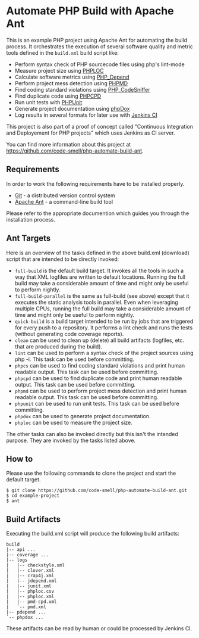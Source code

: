 # Automate PHP Build with Apache Ant

This is an example PHP project using Apache Ant for automating the build process.
It orchestrates the execution of several software quality and metric tools defined in 
the `build.xml` build script like:
 
- Perform syntax check of PHP sourcecode files using php's lint-mode
- Measure project size using [PHPLOC][PhpLoc]
- Calculate software metrics using [PHP_Depend][PhpDepend]
- Perform project mess detection using [PHPMD][PhpMd]
- Find coding standard violations using [PHP_CodeSniffer][PhpCodeSniffer]
- Find duplicate code using [PHPCPD][PhpCpd]
- Run unit tests with [PHPUnit][PhpUnit]
- Generate project documentation using [phpDox][PhpDox]
- Log results in several formats for later use with [Jenkins CI][jenkins] 

This project is also part of a proof of concept called "Continuous Integration and Deployement for
PHP projects" which uses Jenkins as CI server.

You can find more information about this project at <https://github.com/code-smell/php-automate-build-ant>.

## Requirements

In order to work the following requirements have to be installed properly.

- [Git][git] - a distributed version control system 
- [Apache Ant][ant] - a command-line build tool

Please refer to the appropriate documention which guides you through the installation process.

## Ant Targets

Here is an overview of the tasks defined in the above build.xml (download) script that are intended to be directly invoked:

- `full-build` is the default build target. It invokes all the tools in such a way that XML logfiles are written to default locations. Running the full build may take a considerable amount of time and might only be useful to perform nightly.
- `full-build-parallel` is the same as full-build (see above) except that it executes the static analysis tools in parallel. Even when leveraging multiple CPUs, running the full build may take a considerable amount of time and might only be useful to perform nightly.
- `quick-build` is a build target intended to be run by jobs that are triggered for every push to a repository. It performs a lint check and runs the tests (without generating code coverage reports).
- `clean` can be used to clean up (delete) all build artifacts (logfiles, etc. that are produced during the build).
- `lint` can be used to perform a syntax check of the project sources using php -l. This task can be used before committing.
- `phpcs` can be used to find coding standard violations and print human readable output. This task can be used before committing.
- `phpcpd` can be used to find duplicate code and print human readable output. This task can be used before committing.
- `phpmd` can be used to perform project mess detection and print human readable output. This task can be used before committing.
- `phpunit` can be used to run unit tests. This task can be used before committing.
- `phpdox` can be used to generate project documentation.
- `phploc` can be used to measure the project size.

The other tasks can also be invoked directly but this isn't the intended purpose. They are invoked by the tasks listed above.

## How to

Please use the following commands to clone the project and start the default target. 

    $ git clone https://github.com/code-smell/php-automate-build-ant.git
    $ cd example-project
    $ ant

## Build Artifacts

Executing the build.xml script will produce the following build artifacts:

    build
    |-- api ...
    |-- coverage ...
    |-- logs
    |   |-- checkstyle.xml
    |   |-- clover.xml
    |   |-- crap4j.xml
    |   |-- jdepend.xml
    |   |-- junit.xml
    |   |-- phploc.csv
    |   |-- phploc.xml
    |   |-- pmd-cpd.xml
    |   `-- pmd.xml
    |-- pdepend ...
    `-- phpdox ...

These artifacts can be read by human or could be processed by Jenkins CI.


[git]: https://git-scm.com
[ant]: http://ant.apache.org
[jenkins]: https://jenkins.io
[composer]: https://getcomposer.org
[PhpCodeSniffer]: https://github.com/squizlabs/PHP_CodeSniffer
[PhpUnit]: https://phpunit.de
[PhpCpd]: https://github.com/sebastianbergmann/phpcpd
[PhpDox]: http://phpdox.de
[PhpDepend]: https://pdepend.org
[PhpLoc]: https://github.com/sebastianbergmann/phploc
[PhpMd]: https://phpmd.org




